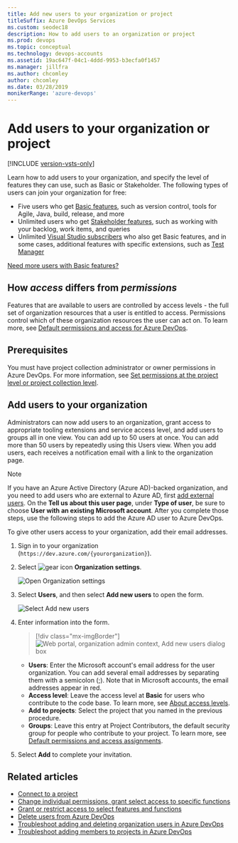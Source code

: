 ```yaml
---
title: Add new users to your organization or project
titleSuffix: Azure DevOps Services
ms.custom: seodec18
description: How to add users to an organization or project
ms.prod: devops
ms.topic: conceptual
ms.technology: devops-accounts
ms.assetid: 19ac647f-04c1-4ddd-9953-b3ecfa0f1457
ms.manager: jillfra
ms.author: chcomley
author: chcomley
ms.date: 03/28/2019
monikerRange: 'azure-devops'
---
```


# Add users to your organization or project

[!INCLUDE [version-vsts-only](../../_shared/version-vsts-only.md)]

Learn how to add users to your organization, and specify the level of features they can use, such as Basic or Stakeholder.
The following types of users can join your organization for free:

* Five users who get [Basic features](https://azure.microsoft.com/en-us/services/devops/compare-features/), such as version control, tools for Agile, Java, build, release, and more
* Unlimited users who get [Stakeholder features](https://azure.microsoft.com/en-us/services/devops/compare-features/), such as working with your backlog, work items, and queries
* Unlimited [Visual Studio subscribers](https://azure.microsoft.com/en-us/services/devops/compare-features/) who also get Basic features, and in some cases, additional features with specific extensions, such as [Test Manager](https://marketplace.visualstudio.com/items?itemName=ms.vss-testmanager-web)

[Need more users with Basic features?](../billing/buy-basic-access-add-users.md)

## How *access* differs from *permissions*

Features that are available to users are controlled by access levels  - the full set of organization resources that a user is entitled to access. Permissions control which of these organization resources the user can act on. To learn more, see [Default permissions and access for Azure DevOps](../../security/permissions-access.md).

## Prerequisites

You must have project collection administrator or owner permissions in Azure DevOps. For more information, see [Set permissions at the project level or project collection level](../security/set-project-collection-level-permissions.md?toc=/azure/devops/organizations/accounts/toc.json&bc=/azure/devops/organizations/accounts/breadcrumb/toc.json).

## Add users to your organization

Administrators can now add users to an organization, grant access to appropriate tooling extensions and service access level,
and add users to groups all in one view. You can add up to 50 users at once. You can add more than 50 users by repeatedly
using this Users view. When you add users, each receives a notification email with a
link to the organization page.

 > [!NOTE]
 > If you have an Azure Active Directory (Azure AD)-backed organization, and you need to add users who are external to Azure AD, first [add external users](add-external-user.md). On the **Tell us about this user page**, under **Type of user**, be sure to choose **User with an existing Microsoft account**. After you complete those steps, use the following steps to add the Azure AD
 > user to Azure DevOps.

To give other users access to your organization, add their email addresses.

1. Sign in to your organization (```https://dev.azure.com/{yourorganization}```).

2. Select ![gear icon](../../_img/icons/gear-icon.png) **Organization settings**.

    ![Open Organization settings](../../_shared/_img/settings/open-admin-settings-vert.png)

3. Select **Users**, and then select **Add new users** to open the form.

   ![Select Add new users](_img/_shared/add-new-users.png)

4. Enter information into the form.

   > [!div class="mx-imgBorder"]  
   >![Web portal, organization admin context, Add new users dialog box](_img/add-organization-users-from-user-hub/invite-users-add-user-dialog.png)

   * **Users**: Enter the Microsoft account's email address for the user organization. You can add several email addresses by separating them with a semicolon (;). Note that in Microsoft accounts, the email addresses appear in red.
   * **Access level**: Leave the access level at **Basic** for users who contribute to the code base. To learn more, see [About access levels](../../organizations/security/access-levels.md).
   * **Add to projects**: Select the project that you named in the previous procedure.
   * **Groups**: Leave this entry at Project Contributors, the default security group for people who contribute to your project. To learn more, see [Default permissions and access assignments](../../organizations/security/permissions-access.md).

5. Select **Add** to complete your invitation.

<!---
Go to Users:

![go to users](_img/_shared/users-hub-updated.png)

Choose **Add new users** below "Manage users".

![Choose the Add Users button](_img/user-hub/add-users-button-718.png)

Then fill in the "Add new users" dialog:

![Add users by inviting them to the organization](_img/user-hub/add-users.png)

Next steps: [Manage users in table view](manage-users-table-view.md)
-->

## Related articles

* [Connect to a project](../../organizations/projects/connect-to-projects.md)
* [Change individual permissions, grant select access to specific functions](../../organizations/security/change-individual-permissions.md)
* [Grant or restrict access to select features and functions](../../organizations/security/restrict-access.md)
* [Delete users from Azure DevOps](delete-organization-users.md)
* [Troubleshoot adding and deleting organization users in Azure DevOps](faq-add-delete-users.md)
* [Troubleshoot adding members to projects in Azure DevOps](faq-add-team-members.md)
